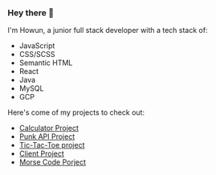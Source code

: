 ### Hey there 👋

I'm Howun, a junior full stack developer with a tech stack of:

- JavaScript
- CSS/SCSS
- Semantic HTML
- React
- Java
- MySQL
- GCP

Here's come of my projects to check out:

- [Calculator Project](https://github.com/howun/Calculator-Project)
- [Punk API Project](https://github.com/howun/punk-api)
- [Tic-Tac-Toe project](https://github.com/howun/Tic-Tac-Toe)
- [Client Project](https://github.com/howun/oae-event-cms)
- [Morse Code Porject](https://github.com/howun/morsecode)


